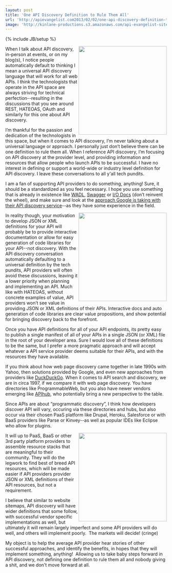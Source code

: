 ```yaml
---
layout: post
title: 'One API Discovery Definition to Rule Them All'
url: 'http://apievangelist.com2013/02/02/one-api-discovery-definition-to-rule-them-all/'
image: 'http://kinlane-productions.s3.amazonaws.com/api-evangelist-site/blog/discovery-exploration.jpg'
---
```

{% include JB/setup %}
<p>
     <img src="https://s3.amazonaws.com/kinlane-productions/api-evangelist/discovery/discovery-exploration.jpg"  width="275" align="right" />
</p>
<p>
     When I talk about API discovery, in-person at events, or on my blog(s), I notice people automatically default to thinking I mean a universal API discovery language that will work for all web APIs. I think the technologists that operate in the API space are always striving for technical perfection--resulting in the discussions that you see around REST, HATEOAS, OAuth and similarly for this one about API discovery.
</p>
<p>
     I’m thankful for the passion and dedication of the technologists in this space, but when it comes to API discovery, I’m never talking about a universal language or approach. I personally just don’t believe there can be one definition to rule them all. When I reference API discovery, I’m focusing on API discovery at the provider level, and providing information and resources that allow people who launch APIs to be successful. I have no interest in defining or support a world-wide or industry level definition for API discovery. I leave these conversations to all y'all tech pundits.
</p>
<p>
     I am a fan of supporting API providers to do something, anything! Sure, it should be a standardized as you feel necessary. I hope you use something that is already in existence like <a title="WADL" href="http://en.wikipedia.org/wiki/Web_Application_Description_Language">WADL</a>, <a title="Swagger" href="http://developers.helloreverb.com/swagger/">Swagger</a> or <a href="https://github.com/mashery/iodocs">I/O Docs</a> (don’t reinvent the wheel), and make sure and look at the <a href="https://developers.google.com/discovery/">approach Google is taking with their API discovery service</a>--as they have some experience in the field.
</p>
<p>
     <a href="http://swagger.com" target="_blank"><img src="https://s3.amazonaws.com/kinlane-productions/api-evangelist/swagger/Swagger-Screenshot-1.png"  width="275" align="right" /></a>
</p>
<p>
     In reality though, your motivation to develop JSON or XML definitions for your API will probably be to provide interactive documentation or allow for easy generation of code libraries for your API--not discovery. With the API discovery conversation automatically defaulting to a universal definition by the tech pundits, API providers will often avoid these discussions, leaving it a lower priority when planning and implementing an API. Much like with HATEOAS, without concrete examples of value, API providers won’t see value in providing JSON or XML definitions of their APIs. Interactive docs and auto generation of code libraries are clear value propositions, and show potential for bringing discovery back to the forefront.
</p>
<p>
     Once you have API definitions for all of your API endpoints, its pretty easy to publish a single manifest of all of your APIs in a single JSON (or XML) file in the root of your developer area. Sure I would love all of these definitions to be the same, but I prefer a more pragmatic approach and will accept whatever a API service provider deems suitable for their APIs, and with the resources they have available.
</p>
<p>
     If you think about how web page discovery came together in late 1990s with Yahoo, then solutions provided by Google, and even new approaches from providers like <a href="https://duckduckgo.com/">DuckDuckGo</a>. When it comes to API search and discovery, we are in circa 1997, if we compare it with web page discovery. You have directories like ProgrammableWeb, but you also have newer vendors emerging like <a href="http://apihub.com">APIhub</a>, who potentially bring a new perspective to the table.
</p>
<p>
     Since APIs are about “programmatic discovery”, I think how developers discover API will vary, occuring via these directories and hubs, but also occur via their chosen PaaS platform like Drupal, Heroku, Salesforce or with BaaS providers like Parse or Kinvey--as well as popular IDEs like Eclipse who allow for plugins.
</p>
<p>
     <a href="http://apihub.com" target="_blank"><img src="https://s3.amazonaws.com/kinlane-productions/api-evangelist/mulesoft/API-Hub-Screenshot-2.png"  width="275" align="right" /></a>
</p>
<p>
     It will up to PaaS, BaaS or other 3rd party platform providers to assemble resource stacks that are meaningful to their community. They will do the legwork to find best of breed API resources, which will be made easier if API providers provider JSON or XML definitions of their API resources, but not a requirement.
</p>
<p>
     I believe that similar to website sitemaps, API discovery will have wider definitions that some follow, with successful vendor specific implementations as well, but ultimately it will remain largely imperfect and some API providers will do well, and others will implement poorly.  The markets will decide! (cringe)
</p>
<p>
     My object is to help the average API provider hear stories of other successful approaches, and identify the benefits, in hopes that they will implement something, anything!  Allowing us to take baby steps forward in API discovery, not defining one definition to rule them all and nobody giving a shit, and we don't move forward at all.
</p>
